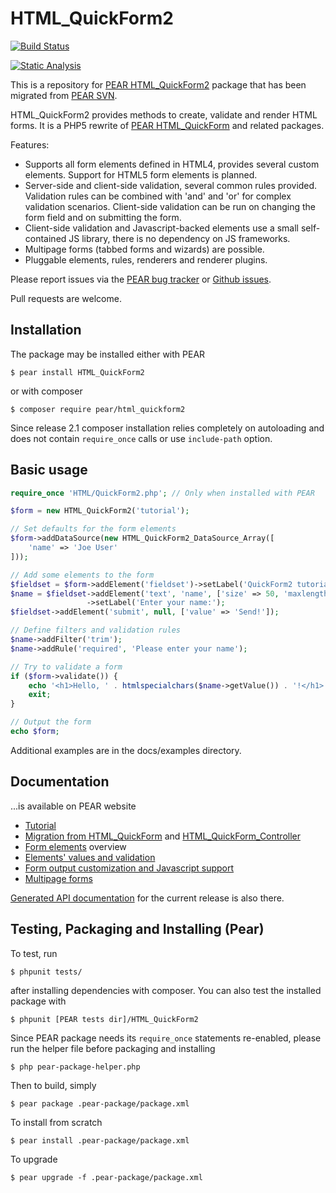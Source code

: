 # HTML_QuickForm2

[![Build Status](https://github.com/pear/HTML_QuickForm2/actions/workflows/continuous-integration.yml/badge.svg?branch=trunk)](https://github.com/pear/HTML_QuickForm2/actions?query=branch%3Atrunk+workflow%3A%22Continuous+Integration%22)

[![Static Analysis](https://github.com/pear/HTML_QuickForm2/actions/workflows/static-analysis.yml/badge.svg?branch=trunk)](https://github.com/pear/HTML_QuickForm2/actions?query=branch%3Atrunk+workflow%3A%22Static+Analysis%22)

This is a repository for [PEAR HTML_QuickForm2] package that has been migrated from [PEAR SVN].

HTML_QuickForm2 provides methods to create, validate and render HTML forms. It is a PHP5 rewrite of [PEAR HTML_QuickForm]
and related packages.

Features:

 * Supports all form elements defined in HTML4, provides several custom elements. Support for HTML5 form elements is
   planned.
 * Server-side and client-side validation, several common rules provided. Validation rules can be combined with
   'and' and 'or' for complex validation scenarios. Client-side validation can be run on changing the form field and
   on submitting the form.
 * Client-side validation and Javascript-backed elements use a small self-contained JS library, there is no
   dependency on JS frameworks.
 * Multipage forms (tabbed forms and wizards) are possible.
 * Pluggable elements, rules, renderers and renderer plugins.

Please report issues via the [PEAR bug tracker] or [Github issues].

Pull requests are welcome.

[PEAR HTML_QuickForm2]: https://pear.php.net/package/HTML_QuickForm2/
[PEAR SVN]: https://svn.php.net/repository/pear/packages/HTML_QuickForm2
[PEAR HTML_QuickForm]: https://pear.php.net/package/HTML_QuickForm/
[PEAR bug tracker]: https://pear.php.net/bugs/search.php?cmd=display&package_name[]=HTML_QuickForm2
[Github issues]: https://github.com/pear/HTML_QuickForm2/issues

## Installation

The package may be installed either with PEAR

    $ pear install HTML_QuickForm2

or with composer

    $ composer require pear/html_quickform2

Since release 2.1 composer installation relies completely on autoloading and does not contain `require_once` calls or 
use `include-path` option.

## Basic usage

```PHP
require_once 'HTML/QuickForm2.php'; // Only when installed with PEAR

$form = new HTML_QuickForm2('tutorial');

// Set defaults for the form elements
$form->addDataSource(new HTML_QuickForm2_DataSource_Array([
    'name' => 'Joe User'
]));

// Add some elements to the form
$fieldset = $form->addElement('fieldset')->setLabel('QuickForm2 tutorial example');
$name = $fieldset->addElement('text', 'name', ['size' => 50, 'maxlength' => 255])
                 ->setLabel('Enter your name:');
$fieldset->addElement('submit', null, ['value' => 'Send!']);

// Define filters and validation rules
$name->addFilter('trim');
$name->addRule('required', 'Please enter your name');

// Try to validate a form
if ($form->validate()) {
    echo '<h1>Hello, ' . htmlspecialchars($name->getValue()) . '!</h1>';
    exit;
}

// Output the form
echo $form;
```

Additional examples are in the docs/examples directory.

## Documentation

...is available on PEAR website

 * [Tutorial](http://pear.php.net/manual/en/package.html.html-quickform2.tutorial.php)
 * [Migration from HTML_QuickForm](http://pear.php.net/manual/en/package.html.html-quickform2.qf-migration.php) and
   [HTML_QuickForm_Controller](http://pear.php.net/manual/en/package.html.html-quickform2.controller-migration.php)
 * [Form elements](http://pear.php.net/manual/en/package.html.html-quickform2.elements.php) overview
 * [Elements' values and validation](http://pear.php.net/manual/en/package.html.html-quickform2.values.php)
 * [Form output customization and Javascript support](http://pear.php.net/manual/en/package.html.html-quickform2.output.php)
 * [Multipage forms](http://pear.php.net/manual/en/package.html.html-quickform2.multipage.php)

[Generated API documentation](http://pear.php.net/package/HTML_QuickForm2/docs/latest/) for the current release is also there.

## Testing, Packaging and Installing (Pear)

To test, run

    $ phpunit tests/

after installing dependencies with composer. You can also test the installed package with

    $ phpunit [PEAR tests dir]/HTML_QuickForm2

Since PEAR package needs its `require_once` statements re-enabled, please run the helper file before packaging and
installing

    $ php pear-package-helper.php

Then to build, simply

    $ pear package .pear-package/package.xml

To install from scratch

    $ pear install .pear-package/package.xml

To upgrade

    $ pear upgrade -f .pear-package/package.xml
